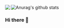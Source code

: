 ![Anurag's github stats](https://github-readme-stats.vercel.app/api?username=rajshrestha86&theme=tokyonight)
<a href="https://github-readme-stats.vercel.app/api/top-langs/?username=rajshrestha86&hide=php&theme=tokyonight">
  <img align="left" src="https://github-readme-stats.vercel.app/api/top-langs/?username=CharalambosIoannou&hide=php&theme=tokyonight" />
</a>
### Hi there 👋

<!--
**rajshrestha86/rajshrestha86** is a ✨ _special_ ✨ repository because its `README.md` (this file) appears on your GitHub profile.

Here are some ideas to get you started:

- 🔭 I’m currently working on ...
- 🌱 I’m currently learning ...
- 👯 I’m looking to collaborate on ...
- 🤔 I’m looking for help with ...
- 💬 Ask me about ...
- 📫 How to reach me: ...
- 😄 Pronouns: ...
- ⚡ Fun fact: ...
-->
